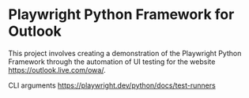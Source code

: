 # Playwright Python Framework for Outlook

This project involves creating a demonstration of the Playwright Python Framework through the automation of UI testing for the website https://outlook.live.com/owa/.

CLI arguments https://playwright.dev/python/docs/test-runners